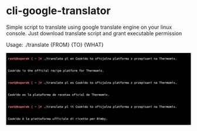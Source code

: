 # cli-google-translator

Simple script to translate using google translate engine on your linux console. 
Just download translate script and grant executable permission 

Usage: 
./translate {FROM} {TO} {WHAT} 

![Screenshot](translate.png)

